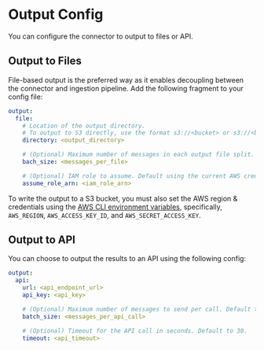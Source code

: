 # Output Config

You can configure the connector to output to files or API.

## Output to Files

File-based output is the preferred way as it enables decoupling between the connector and ingestion pipeline. Add the following fragment to your config file:

```yaml
output:
  file:
    # Location of the output directory.
    # To output to S3 directly, use the format s3://<bucket> or s3://<bucket>/<path>
    directory: <output_directory>

    # (Optional) Maximum number of messages in each output file split. Default to 200.
    bach_size: <messages_per_file>

    # (Optional) IAM role to assume. Default using the current AWS credential.
    assume_role_arn: <iam_role_arn>
```

To write the output to a S3 bucket, you must also set the AWS region & credentials using the [AWS CLI environment variables](https://docs.aws.amazon.com/cli/latest/userguide/cli-configure-envvars.html), specifically, `AWS_REGION`, `AWS_ACCESS_KEY_ID`, and `AWS_SECRET_ACCESS_KEY`.

## Output to API

You can choose to output the results to an API using the following config:

```yaml
output:
  api:
    url: <api_endpoint_url>
    api_key: <api_key>

    # (Optional) Maximum number of messages to send per call. Default to 20.
    batch_size: <messages_per_api_call>

    # (Optional) Timeout for the API call in seconds. Default to 30.
    timeout: <api_timeout>
```
